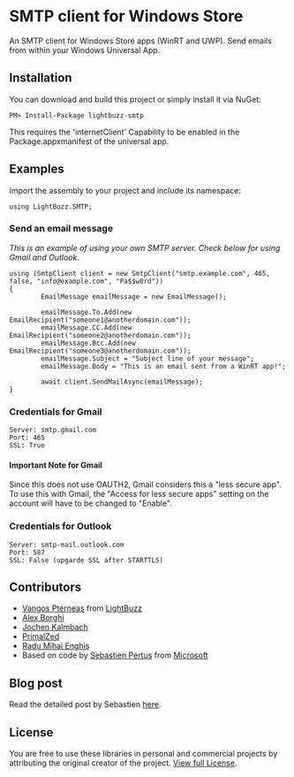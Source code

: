 # SMTP client for Windows Store

An SMTP client for Windows Store apps (WinRT and UWP). Send emails from within your Windows Universal App.

## Installation
You can download and build this project or simply install it via NuGet:
	
	PM> Install-Package lightbuzz-smtp

This requires the 'internetClient' Capability to be enabled in the Package.appxmanifest of the universal app.
## Examples
Import the assembly to your project and include its namespace:
	
	using LightBuzz.SMTP;

### Send an email message
*This is an example of using your own SMTP server. Check below for using Gmail and Outlook.*
  
  	using (SmtpClient client = new SmtpClient("smtp.example.com", 465, false, "info@example.com", "Pa$$w0rd"))
  	{
	        EmailMessage emailMessage = new EmailMessage();
	
	        emailMessage.To.Add(new EmailRecipient("someone1@anotherdomain.com"));
	        emailMessage.CC.Add(new EmailRecipient("someone2@anotherdomain.com"));
	        emailMessage.Bcc.Add(new EmailRecipient("someone3@anotherdomain.com"));
	        emailMessage.Subject = "Subject line of your message";
	        emailMessage.Body = "This is an email sent from a WinRT app!";
	        
	        await client.SendMailAsync(emailMessage);
  	}
  
### Credentials for Gmail

	Server: smtp.gmail.com
  	Port: 465
  	SSL: True
  
#### Important Note for Gmail

Since this does not use OAUTH2, Gmail considers this a "less secure app".  To use this with Gmail, the "Access for less secure apps" setting on the account will have to be changed to "Enable".
  
### Credentials for Outlook

	Server: smtp-mail.outlook.com
  	Port: 587
  	SSL: False (upgarde SSL after STARTTLS)

## Contributors
* [Vangos Pterneas](http://pterneas.com) from [LightBuzz](http://lightbuzz.com)
* [Alex Borghi](https://it.linkedin.com/pub/alessandro-borghi/75/957/493)
* [Jochen Kalmbach](http://blog.kalmbach-software.de/)
* [PrimalZed](https://github.com/PrimalZed)
* [Radu Mihai Enghis](http://www.enghis.de)
* Based on code by [Sebastien Pertus](http://bit.ly/1q4focT) from [Microsoft](http://microsoft.com)

## Blog post
Read the detailed post by Sebastien [here](http://bit.ly/1q4focT).

## License
You are free to use these libraries in personal and commercial projects by attributing the original creator of the project. [View full License](https://github.com/LightBuzz/SMTP-WinRT/blob/master/LICENSE).
